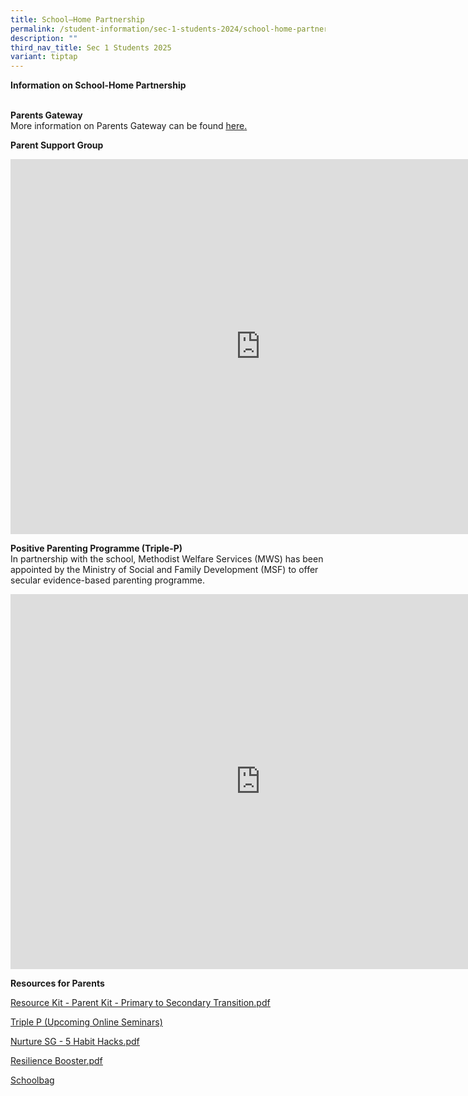 ```yaml
---
title: School–Home Partnership
permalink: /student-information/sec-1-students-2024/school-home-partnership/
description: ""
third_nav_title: Sec 1 Students 2025
variant: tiptap
---
```

<p><strong>Information on School-Home Partnership<br></strong>
<br>
</p>
<p><strong>Parents Gateway<br></strong>More information on Parents Gateway
can be found&nbsp;<a href="/other-information/parents-gateway" rel="noopener noreferrer nofollow" target="_blank"><u>here</u></a><u>.</u>
</p>
<p><strong>Parent Support Group</strong>
</p>
<div class="iframe-wrapper">
<iframe height="600" width="800" allowfullscreen="true" frameborder="0" src="https://docs.google.com/presentation/d/e/2PACX-1vQcjhTzqwasyQMrFxM9c57ZnsY6GE1g62xfKLBWyM7UcXfySZY-ZwUmiqXCWooFMhs8OixIHXrheHHZ/embed?start=false&amp;loop=false&amp;delayms=3000"></iframe>
</div>
<p><strong>Positive Parenting Programme (Triple-P)<br></strong>In partnership
with the school, Methodist Welfare Services (MWS) has been appointed by
the Ministry of Social and Family Development (MSF) to offer secular evidence-based
parenting programme.</p>
<div class="iframe-wrapper">
<iframe height="600" width="800" allowfullscreen="true" frameborder="0" src="https://docs.google.com/presentation/d/e/2PACX-1vRNpJaTGHNRwKlb9lirIuhUtcwj_UlkGsH0bq4R3Fgp5EW6POoIC4z24H2aTdsF_FlRGl__rysM7-Kd/embed?start=false&amp;loop=false&amp;delayms=3000"></iframe>
</div>
<p><strong>Resources for Parents</strong>
</p>
<p><a href="/files/2021%20Sec%201%20eReg/Resource%20Kit%20-%20Parent%20Kit%20-%20Primary%20to%20Secondary%20Transition.pdf" rel="noopener noreferrer nofollow" target="_blank"><u>Resource Kit - Parent Kit - Primary to Secondary Transition.pdf</u></a>
</p>
<p><a href="/files/Triple_P__Upcoming_Online_Seminars_.pdf" rel="noopener noreferrer nofollow" target="_blank">Triple P (Upcoming Online Seminars)</a>
</p>
<p><a href="/files/Nurture%20SG%20-%205%20Habit%20Hacks.pdf" rel="noopener noreferrer nofollow" target="_blank"><u>Nurture SG - 5 Habit Hacks.pdf</u></a>
</p>
<p><a href="/files/Resilience%20Booster.pdf" rel="noopener noreferrer nofollow" target="_blank"><u>Resilience Booster.pdf</u></a>
</p>
<p><a href="http://www.schoolbag.edu.sg/" rel="noopener noreferrer nofollow" target=""><u>Schoolbag</u></a>
</p>